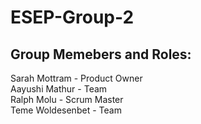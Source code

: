 # ESEP-Group-2

## Group Memebers and Roles: <br>
Sarah Mottram - Product Owner <br>
Aayushi Mathur - Team <br>
Ralph Molu - Scrum Master <br>
Teme Woldesenbet - Team <br>
